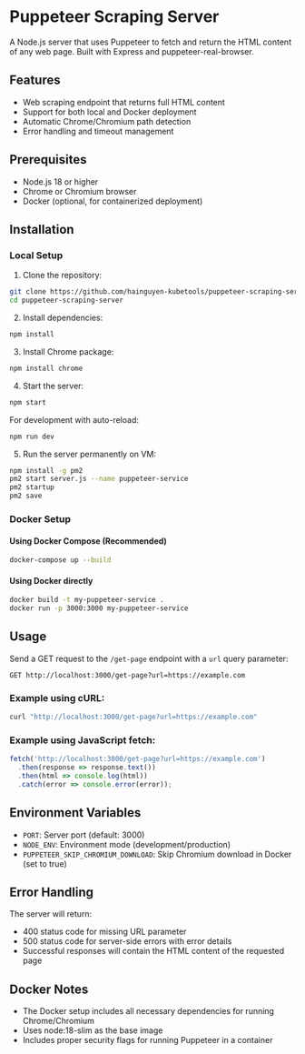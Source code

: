 # Puppeteer Scraping Server

A Node.js server that uses Puppeteer to fetch and return the HTML content of any web page. Built with Express and puppeteer-real-browser.

## Features

- Web scraping endpoint that returns full HTML content
- Support for both local and Docker deployment
- Automatic Chrome/Chromium path detection
- Error handling and timeout management

## Prerequisites

- Node.js 18 or higher
- Chrome or Chromium browser
- Docker (optional, for containerized deployment)

## Installation

### Local Setup

1. Clone the repository:
```bash
git clone https://github.com/hainguyen-kubetools/puppeteer-scraping-server.git
cd puppeteer-scraping-server
```

2. Install dependencies:
```bash
npm install
```

3. Install Chrome package:
```bash
npm install chrome
```

4. Start the server:
```bash
npm start
```

For development with auto-reload:
```bash
npm run dev
```

5. Run the server permanently on VM:
```bash
npm install -g pm2
pm2 start server.js --name puppeteer-service
pm2 startup
pm2 save
```
### Docker Setup

#### Using Docker Compose (Recommended)
```bash
docker-compose up --build
```

#### Using Docker directly
```bash
docker build -t my-puppeteer-service .
docker run -p 3000:3000 my-puppeteer-service
```

## Usage

Send a GET request to the `/get-page` endpoint with a `url` query parameter:

```
GET http://localhost:3000/get-page?url=https://example.com
```

### Example using cURL:
```bash
curl "http://localhost:3000/get-page?url=https://example.com"
```

### Example using JavaScript fetch:
```javascript
fetch('http://localhost:3000/get-page?url=https://example.com')
  .then(response => response.text())
  .then(html => console.log(html))
  .catch(error => console.error(error));
```

## Environment Variables

- `PORT`: Server port (default: 3000)
- `NODE_ENV`: Environment mode (development/production)
- `PUPPETEER_SKIP_CHROMIUM_DOWNLOAD`: Skip Chromium download in Docker (set to true)

## Error Handling

The server will return:
- 400 status code for missing URL parameter
- 500 status code for server-side errors with error details
- Successful responses will contain the HTML content of the requested page

## Docker Notes

- The Docker setup includes all necessary dependencies for running Chrome/Chromium
- Uses node:18-slim as the base image
- Includes proper security flags for running Puppeteer in a container

